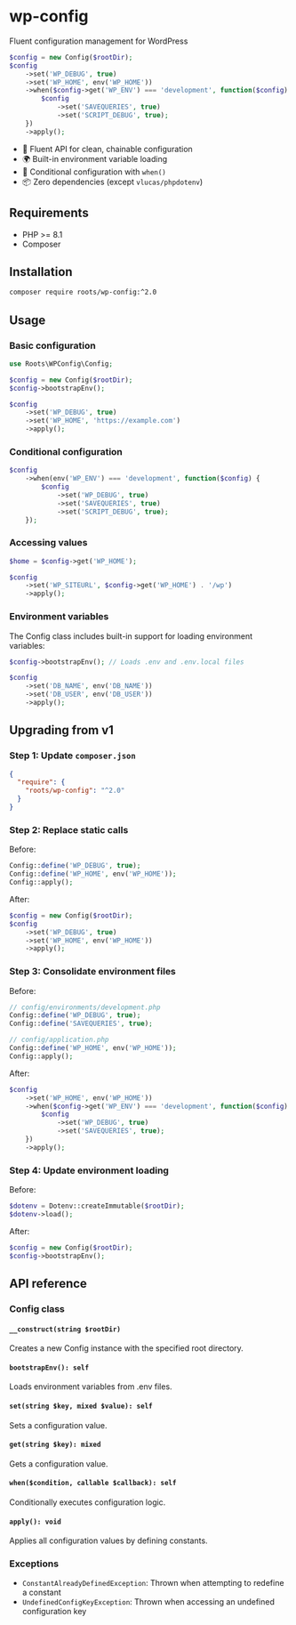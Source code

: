 # wp-config

Fluent configuration management for WordPress

```php
$config = new Config($rootDir);
$config
    ->set('WP_DEBUG', true)
    ->set('WP_HOME', env('WP_HOME'))
    ->when($config->get('WP_ENV') === 'development', function($config) {
        $config
            ->set('SAVEQUERIES', true)
            ->set('SCRIPT_DEBUG', true);
    })
    ->apply();
```

- 🔄 Fluent API for clean, chainable configuration
- 🌍 Built-in environment variable loading
- 🔀 Conditional configuration with `when()`
- 📦 Zero dependencies (except `vlucas/phpdotenv`)

## Requirements

- PHP >= 8.1
- Composer

## Installation

```bash
composer require roots/wp-config:^2.0
```

## Usage

### Basic configuration

```php
use Roots\WPConfig\Config;

$config = new Config($rootDir);
$config->bootstrapEnv();

$config
    ->set('WP_DEBUG', true)
    ->set('WP_HOME', 'https://example.com')
    ->apply();
```

### Conditional configuration

```php
$config
    ->when(env('WP_ENV') === 'development', function($config) {
        $config
            ->set('WP_DEBUG', true)
            ->set('SAVEQUERIES', true)
            ->set('SCRIPT_DEBUG', true);
    });
```

### Accessing values

```php
$home = $config->get('WP_HOME');

$config
    ->set('WP_SITEURL', $config->get('WP_HOME') . '/wp')
    ->apply();
```

### Environment variables

The Config class includes built-in support for loading environment variables:

```php
$config->bootstrapEnv(); // Loads .env and .env.local files

$config
    ->set('DB_NAME', env('DB_NAME'))
    ->set('DB_USER', env('DB_USER'))
    ->apply();
```

## Upgrading from v1

### Step 1: Update `composer.json`
```json
{
  "require": {
    "roots/wp-config": "^2.0"
  }
}
```

### Step 2: Replace static calls

Before:

```php
Config::define('WP_DEBUG', true);
Config::define('WP_HOME', env('WP_HOME'));
Config::apply();
```

After:

```php
$config = new Config($rootDir);
$config
    ->set('WP_DEBUG', true)
    ->set('WP_HOME', env('WP_HOME'))
    ->apply();
```

### Step 3: Consolidate environment files

Before:

```php
// config/environments/development.php
Config::define('WP_DEBUG', true);
Config::define('SAVEQUERIES', true);

// config/application.php
Config::define('WP_HOME', env('WP_HOME'));
Config::apply();
```

After:

```php
$config
    ->set('WP_HOME', env('WP_HOME'))
    ->when($config->get('WP_ENV') === 'development', function($config) {
        $config
            ->set('WP_DEBUG', true)
            ->set('SAVEQUERIES', true);
    })
    ->apply();
```

### Step 4: Update environment loading

Before:

```php
$dotenv = Dotenv::createImmutable($rootDir);
$dotenv->load();
```

After:

```php
$config = new Config($rootDir);
$config->bootstrapEnv();
```

## API reference

### Config class

#### `__construct(string $rootDir)`
Creates a new Config instance with the specified root directory.

#### `bootstrapEnv(): self`
Loads environment variables from .env files.

#### `set(string $key, mixed $value): self`
Sets a configuration value.

#### `get(string $key): mixed`
Gets a configuration value.

#### `when($condition, callable $callback): self`
Conditionally executes configuration logic.

#### `apply(): void`
Applies all configuration values by defining constants.

### Exceptions

- `ConstantAlreadyDefinedException`: Thrown when attempting to redefine a constant
- `UndefinedConfigKeyException`: Thrown when accessing an undefined configuration key
